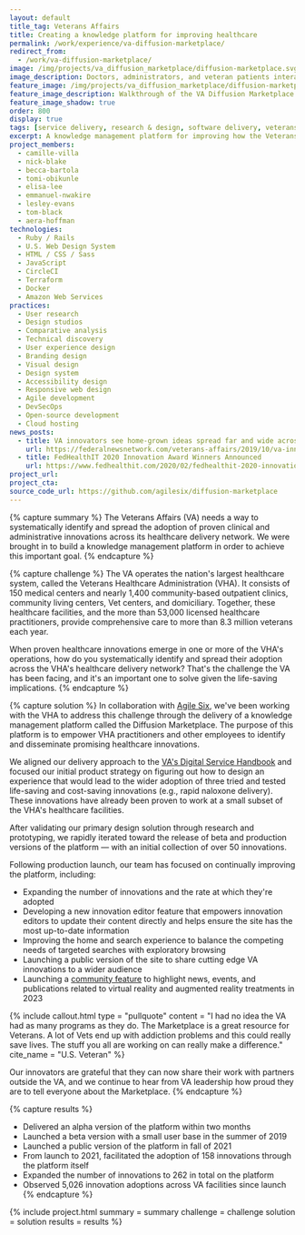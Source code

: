 ```yaml
---
layout: default
title_tag: Veterans Affairs
title: Creating a knowledge platform for improving healthcare
permalink: /work/experience/va-diffusion-marketplace/
redirect_from:
  - /work/va-diffusion-marketplace/
image: /img/projects/va_diffusion_marketplace/diffusion-marketplace.svg
image_description: Doctors, administrators, and veteran patients interacting through digital panes.
feature_image: /img/projects/va_diffusion_marketplace/diffusion-marketplace.gif
feature_image_description: Walkthrough of the VA Diffusion Marketplace product.
feature_image_shadow: true
order: 800
display: true
tags: [service delivery, research & design, software delivery, veterans, healthcare, becca bartola, lesley evans, tom black, aera hoffman, tomi obikunle, elisa lee, nick blake, camille villa, emmanuel nwakire]
excerpt: A knowledge management platform for improving how the Veterans Affairs delivers healthcare to veterans through the dissemination of promising clinical and administrative innovations.
project_members:
  - camille-villa
  - nick-blake
  - becca-bartola
  - tomi-obikunle
  - elisa-lee
  - emmanuel-nwakire
  - lesley-evans
  - tom-black
  - aera-hoffman
technologies:
  - Ruby / Rails
  - U.S. Web Design System
  - HTML / CSS / Sass
  - JavaScript
  - CircleCI
  - Terraform
  - Docker
  - Amazon Web Services
practices:
  - User research
  - Design studios
  - Comparative analysis
  - Technical discovery
  - User experience design
  - Branding design
  - Visual design
  - Design system
  - Accessibility design
  - Responsive web design
  - Agile development
  - DevSecOps
  - Open-source development
  - Cloud hosting
news_posts:
  - title: VA innovators see home-grown ideas spread far and wide across veterans health network
    url: https://federalnewsnetwork.com/veterans-affairs/2019/10/va-innovators-see-home-grown-ideas-spread-far-and-wide-across-veterans-health-network/
  - title: FedHealthIT 2020 Innovation Award Winners Announced
    url: https://www.fedhealthit.com/2020/02/fedhealthit-2020-innovation-award-winners-announced/
project_url:
project_cta:
source_code_url: https://github.com/agilesix/diffusion-marketplace
---
```


{% capture summary %}
The Veterans Affairs (VA) needs a way to systematically identify and spread the
adoption of proven clinical and administrative innovations across its healthcare
delivery network. We were brought in to build a knowledge management platform
in order to achieve this important goal.
{% endcapture %}

{% capture challenge %}
The VA operates the nation's largest healthcare system, called
the Veterans Healthcare Administration (VHA). It consists of 150 medical
centers and nearly 1,400 community-based outpatient clinics, community
living centers, Vet centers, and domiciliary. Together, these healthcare
facilities, and the more than 53,000 licensed healthcare practitioners,
provide comprehensive care to more than 8.3 million veterans each year.

When proven healthcare innovations emerge in one or more of the VHA's operations,
how do you systematically identify and spread their adoption across the
VHA's healthcare delivery network? That's the challenge the VA has been facing,
and it's an important one to solve given the life-saving implications.
{% endcapture %}

{% capture solution %}
In collaboration with [Agile Six](https://agile6.com/), we've been
working with the VHA to address this challenge through the delivery of a knowledge management
platform called the Diffusion Marketplace. The purpose of this platform is to empower VHA
practitioners and other employees to identify and disseminate promising healthcare innovations.

We aligned our delivery approach to the [VA's Digital Service Handbook](https://department-of-veterans-affairs.github.io/va-digital-service-handbook/digital-standards)
and focused our initial product strategy on figuring out how to design an
experience that would lead to the wider adoption of three tried and tested life-saving and cost-saving
innovations (e.g., rapid naloxone delivery). These innovations have already been
proven to work at a small subset of the VHA's healthcare facilities.

After validating our primary design solution through research and prototyping,
we rapidly iterated toward the release of beta and production versions of the
platform — with an initial collection of over 50 innovations.

Following production launch, our team has focused on continually improving the platform,
including:

- Expanding the number of innovations and the rate at which they're adopted
- Developing a new innovation editor feature that empowers innovation editors to update
their content directly and helps ensure the site has the most up-to-date information
- Improving the home and search experience to balance the competing needs of targeted
searches with exploratory browsing
- Launching a public version of the site to share cutting edge VA innovations to a wider audience
- Launching a [community feature](https://marketplace.va.gov/communities/va-immersive) to highlight news, events, and publications related to virtual reality and augmented reality treatments in 2023

{% include callout.html
  type = "pullquote"
  content = "I had no idea the VA had as many programs as they do. The Marketplace is a great resource for Veterans. A lot of Vets end up with addiction problems and this could really save lives. The stuff you all are working on can really make a difference."
  cite_name = "U.S. Veteran"
%}

Our innovators are grateful that they can now share their work with partners outside the VA, and we continue to hear 
from VA leadership how proud they are to tell everyone about the Marketplace. 
{% endcapture %}

{% capture results %}
- Delivered an alpha version of the platform within two months
- Launched a beta version with a small user base in the summer of 2019
- Launched a public version of the platform in fall of 2021
- From launch to 2021, facilitated the adoption of 158 innovations through the platform itself
- Expanded the number of innovations to 262 in total on the platform
- Observed 5,026 innovation adoptions across VA facilities since launch
{% endcapture %}

{% include project.html
  summary = summary
  challenge = challenge
  solution = solution
  results = results
%}
